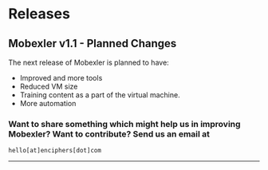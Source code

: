 # Releases

## Mobexler v1.1 - Planned Changes

The next release of Mobexler is planned to have:

- Improved and more tools
- Reduced VM size
- Training content as a part of the virtual machine.
- More automation

### Want to share something which might help us in improving Mobexler? Want to contribute? Send us an email at 

```
hello[at]enciphers[dot]com
```
--------------
